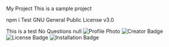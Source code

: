 My Project
This is a sample project

npm i
Test
GNU General Public License v3.0

This is a test
No Questions
null
![Profile Photo](https://avatars0.githubusercontent.com/u/46634216?v=4)
![Creator Badge](https://img.shields.io/static/v1?label=Creator&message=TedBelanoff&color=blue)
![License Badge](https://img.shields.io/static/v1?label=License&message=GNU%20General%20Public%20License%20v3.0&color=blueviolet)
![Installation Badge](https://img.shields.io/static/v1?label=Install&message=npm%20i&color=brightgreen)
